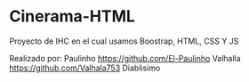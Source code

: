 # Cinerama-HTML
Proyecto de IHC en el cual usamos Boostrap, HTML, CSS Y JS


Realizado por:
Paulinho https://github.com/El-Paulinho
Valhalla https://github.com/Valhala753
Diablisimo

